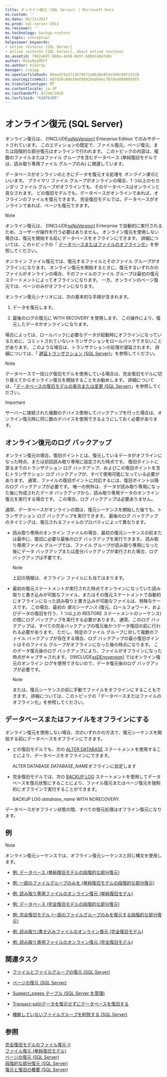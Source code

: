 ```yaml
---
title: オンライン復元 (SQL Server) | Microsoft Docs
ms.custom: ''
ms.date: 06/13/2017
ms.prod: sql-server-2014
ms.reviewer: ''
ms.technology: backup-restore
ms.topic: conceptual
helpviewer_keywords:
- online restores [SQL Server]
- online restores [SQL Server], about online restores
ms.assetid: 7982a687-980a-4eb8-8e9f-6894148e7d8c
author: MikeRayMSFT
ms.author: mikeray
manager: craigg
ms.openlocfilehash: 69aedf4a3712b79672a0630e953e399c08f23338
ms.sourcegitcommit: b87d36c46b39af8b929ad94ec707dee8800950f5
ms.translationtype: MT
ms.contentlocale: ja-JP
ms.lasthandoff: 02/08/2020
ms.locfileid: "62876195"
---
```

# <a name="online-restore-sql-server"></a>オンライン復元 (SQL Server)
  オンライン復元は、 [!INCLUDE[ssNoVersion](../../includes/ssnoversion-md.md)] Enterprise Edition でのみサポートされています。 このエディションの既定で、ファイル復元、ページ復元、または段階的な部分復元はオンラインで行われます。 このトピックの内容は、複数のファイルまたはファイル グループを含むデータベース (単純復旧モデルでは、読み取り専用ファイル グループのみ) に関連しています。  
  
 データベースがオンラインのときにデータを復元する処理を *オンライン復元*といいます。 プライマリ ファイル グループがオンラインの場合、1 つ以上のセカンダリ ファイル グループがオフラインでも、そのデータベースはオンラインと見なされます。 どの復旧モデルでも、データベースがオンラインであれば、オフラインのファイルを復元できます。 完全復旧モデルでは、データベースがオンラインであれば、ページも復元できます。  
  
> [!NOTE]  
>  オンライン復元は、 [!INCLUDE[ssNoVersion](../../includes/ssnoversion-md.md)] Enterprise で自動的に実行されるため、ユーザーが操作を行う必要はありません。 オンライン復元を使用しない場合は、復元を開始する前にデータベースをオフラインにできます。 詳細については、このトピックの「 [データベースまたはファイルのオフライン化](#taking_db_or_file_offline)」を参照してください。  
  
 オンライン ファイル復元では、復元するファイルとそのファイル グループがオフラインになります。 オンライン復元を開始するときに、復元するいずれかのファイルがオンラインの場合、そのファイルのファイル グループは最初の復元ステートメントによってオフラインになります。 一方、オンラインのページ復元では、ページのみがオフラインになります。  
  
 オンライン復元シナリオには、次の基本的な手順が含まれます。  
  
1.  データを復元します。  
  
2.  最後のログの復元に WITH RECOVERY を使用します。 この操作により、復元したデータがオンラインになります。  
  
 場合によっては、ロールバックに必要なデータが起動時にオフラインになっているために、コミットされていないトランザクションをロールバックできないことがあります。 このような場合は、トランザクションの処理が遅延されます。 詳細については、「 [遅延トランザクション &#40;SQL Server&#41;](deferred-transactions-sql-server.md)」を参照してください。  
  
> [!NOTE]  
>  データベースで一括ログ復旧モデルを使用している場合は、完全復旧モデルに切り替えてからオンライン復元を開始することをお勧めします。 詳細については、「[データベースの復旧モデルの表示または変更 &#40;SQL Server&#41;](view-or-change-the-recovery-model-of-a-database-sql-server.md)」を参照してください。  
  
> [!IMPORTANT]  
>  サーバーに接続された複数のデバイス使用してバックアップを行った場合は、オンライン復元時に同じ数のデバイスを使用できるようにしておく必要があります。  
  
## <a name="log-backups-for-online-restore"></a>オンライン復元のログ バックアップ  
 オンライン復元の場合、復旧ポイントとは、復元しているデータがオフラインになった時点、または前回読み取り専用に設定された時点です。 復旧ポイントに至るまでのトランザクション ログ バックアップ、およびこの復旧ポイントを含むトランザクション ログ バックアップが、すべて使用可能になっている必要があります。 通常、ファイルの復旧ポイントに対応するには、復旧ポイント以降のログ バックアップが必要です。 唯一の例外は、データが読み取り専用になった後に作成されたデータ バックアップから、読み取り専用データのオンライン復元を実行する場合です。 この場合、ログ バックアップは必要ありません。  
  
 通常、データベースがオンラインの間は、復元シーケンスを開始した後でも、トランザクション ログ バックアップを実行できます。 最後のログ バックアップのタイミングは、復元されるファイルのプロパティによって異なります。  
  
-   読み取り専用のオンライン ファイルの場合、最初の復元シーケンスの前または最中に、復旧に必要な最後のログ バックアップを実行できます。 読み取り専用ファイル グループでは、ファイル グループが読み取り専用になった後にデータ バックアップまたは差分バックアップが実行された場合、ログ バックアップは不要です。  
  
    > [!NOTE]  
    >  上記の情報は、オフライン ファイルにも当てはまります。  
  
-   最初の復元ステートメントが実行された時点でオンラインになっていた読み取りと書き込みが可能なファイル、またはその復元ステートメントで自動的にオフラインになった読み取りと書き込みが可能なファイルは、特殊なケースです。 この場合、最初の *復元シーケンス* (復元、ロールフォワード、およびデータの復旧を行う、1 つ以上の RESTORE ステートメントのシーケンス) の間にログ バックアップを実行する必要があります。 通常、このログ バックアップは、すべての完全バックアップの復元後かつデータ復旧の前に行われる必要があります。 ただし、特定のファイル グループに対して複数のファイル バックアップが存在する場合、ログ バックアップの最小復旧ポイントはそのファイル グループがオフラインになった後の時点になります。 このデータ復元後のログ バックアップにより、ファイルがオフラインになった時点がキャプチャされます。 
  [!INCLUDE[ssDEnoversion](../../includes/ssdenoversion-md.md)] ではオンライン復元のオンライン ログを使用できないので、データ復元後のログ バックアップが必要です。  
  
    > [!NOTE]  
    >  または、復元シーケンスの前に手動でファイルをオフラインにすることもできます。 詳細については、このトピックの「データベースまたはファイルのオフライン化」を参照してください。  
  
##  <a name="taking_db_or_file_offline"></a>データベースまたはファイルをオフラインにする  
 オンライン復元を使用しない場合、次のいずれかの方法で、復元シーケンスを開始する前にデータベースをオフラインにできます。  
  
-   どの復旧モデルでも、次の [ALTER DATABASE](/sql/t-sql/statements/alter-database-transact-sql) ステートメントを使用することにより、データベースをオフラインにできます。  
  
     ALTER DATABASE *DATABASE_NAME*オフラインに設定します  
  
-   完全復旧モデルでは、次の [BACKUP LOG](/sql/t-sql/statements/backup-transact-sql) ステートメントを使用してデータベースを復元状態にすることにより、ファイル復元またはページ復元を強制的にオフラインで実行することができます。  
  
     BACKUP LOG *database_name* WITH NORECOVERY.  
  
 データベースがオフライン状態の間、すべての復元処理はオフライン復元になります。  
  
## <a name="examples"></a>例  
  
> [!NOTE]  
>  オンライン復元シーケンスでは、オフライン復元シーケンスと同じ構文を使用します。  
  
-   [例: データベース &#40;単純復旧モデルの段階的な部分復元&#41;](example-piecemeal-restore-of-database-simple-recovery-model.md)  
  
-   [例: 一部のファイルグループのみを &#40;単純復旧モデルの段階的な部分復元&#41;](example-piecemeal-restore-of-only-some-filegroups-simple-recovery-model.md)  
  
-   [例: 読み取り専用ファイルのオンライン復元 &#40;単純復旧モデル&#41;](example-online-restore-of-a-read-only-file-simple-recovery-model.md)  
  
-   [例: データベース &#40;完全復旧モデルの段階的な部分復元&#41;](example-piecemeal-restore-of-database-full-recovery-model.md)  
  
-   [例: 完全復旧モデル &#40;一部のファイルグループのみを復元する段階的な部分復元&#41;](example-piecemeal-restore-of-only-some-filegroups-full-recovery-model.md)  
  
-   [例: 読み取り/書き込みファイルのオンライン復元 &#40;完全復旧モデル&#41;](example-online-restore-of-a-read-write-file-full-recovery-model.md)  
  
-   [例: 読み取り専用ファイルのオンライン復元 &#40;完全復旧モデル&#41;](example-online-restore-of-a-read-only-file-full-recovery-model.md)  
  
##  <a name="RelatedTasks"></a> 関連タスク  
  
-   [ファイルとファイルグループの復元 &#40;SQL Server&#41;](restore-files-and-filegroups-sql-server.md)  
  
-   [ページの復元 &#40;SQL Server&#41;](restore-pages-sql-server.md)  
  
-   [Suspect_pages テーブル &#40;SQL Server を管理&#41;](manage-the-suspect-pages-table-sql-server.md)  
  
-   [Transact-sql&#41;&#40;データを復元せずにデータベースを復旧する](recover-a-database-without-restoring-data-transact-sql.md)  
  
-   [機能していないファイルグループを削除する &#40;SQL Server&#41;](remove-defunct-filegroups-sql-server.md)  
  
## <a name="see-also"></a>参照  
 [完全復旧モデルのファイル復元 &#40;&#41;](file-restores-full-recovery-model.md)   
 [ファイル復元 &#40;単純復旧モデル&#41;](file-restores-simple-recovery-model.md)   
 [ページの復元 &#40;SQL Server&#41;](restore-pages-sql-server.md)   
 [段階的な部分復元 &#40;SQL Server&#41;](piecemeal-restores-sql-server.md)   
 [復元と復旧の概要 &#40;SQL Server&#41;](restore-and-recovery-overview-sql-server.md)  
  
  
